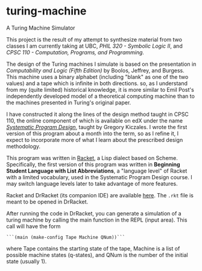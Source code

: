 # turing-machine
A Turing Machine Simulator

This project is the result of my attempt to synthesize material from two classes I am currently taking at UBC, *PHIL 320 - Symbolic Logic II*, and *CPSC 110 - Computation, Programs, and Programming*.

The design of the Turing machines I simulate is based on the presentation in *Computability and Logic (Fifth Edition)* by Boolos, Jeffrey, and Burgess. This machine uses a binary alphabet (including "blank" as one of the two values) and a tape which is infinite in both directions. so, as I understand from my (quite limited) historical knowledge, it is more similar to Emil Post's independently developed model of a theoretical computing machine than to the machines presented in Turing's original paper.

I have constructed it along the lines of the design method taught in CPSC 110, the online component of which is available on edX under the name [*Systematic Program Design*](https://www.edx.org/course/how-code-systematic-program-design-part-ubcx-spd1x), taught by Gregory Kiczales. I wrote the first version of this program about a month into the term, so as I refine it, I expect to incorporate more of what I learn about the prescribed design methodology.

This program was written in [Racket](https://racket-lang.org/https://racket-lang.org/), a Lisp dialect based on Scheme. Specifically, the first version of this program was written in **Beginning Student Language with List Abbreviations**, a "language level" of Racket with a limited vocabulary, used in the Systematic Program Design course. I may switch language levels later to take advantage of more features.

Racket and DrRacket (its companion IDE) are available [here](https://download.racket-lang.org/). The `.rkt` file is meant to be opened in DrRacket.

After running the code in DrRacket, you can generate a simulation of a turing machine by calling the main function in the REPL (input area). This call will have the form

	```(main (make-config Tape Machine QNum))```

where Tape contains the starting state of the tape, Machine is a list of possible machine states (q-states), and QNum is the number of the initial state (usually 1).